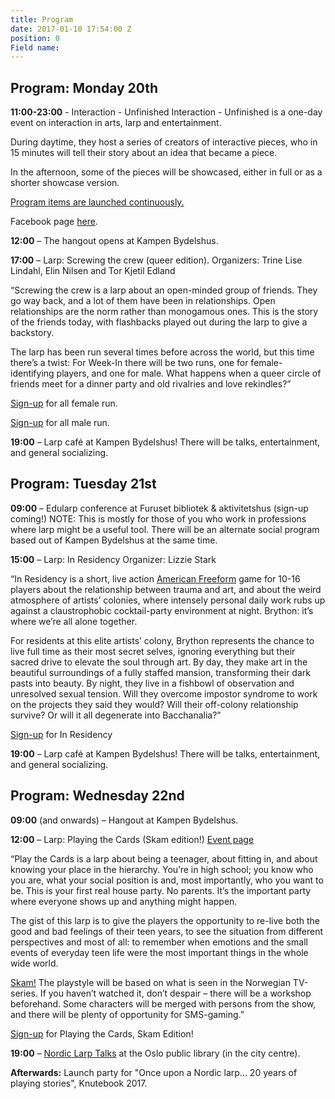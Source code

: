 ```yaml
---
title: Program
date: 2017-01-10 17:54:00 Z
position: 0
Field name: 
---
```


## Program: Monday 20th

**11:00-23:00** - Interaction - Unfinished
Interaction - Unfinished is a one-day event on interaction in arts, larp and entertainment.

During daytime, they host a series of creators of interactive pieces, who in 15 minutes will tell their story about an idea that became a piece. 

In the afternoon, some of the pieces will be showcased, either in full or as a shorter showcase version.

[Program items are launched continuously.](http://knutepunkt.org/week/interaction-unfinished/)

Facebook page [here](https://www.facebook.com/events/463324170722158/?active_tab=about).

**12:00** – The hangout opens at Kampen Bydelshus.


**17:00** – Larp: Screwing the crew (queer edition).
Organizers: Trine Lise Lindahl, Elin Nilsen and Tor Kjetil Edland

“Screwing the crew is a larp about an open-minded group of friends. They go way back, and a lot of them have been in relationships. Open relationships are the norm rather than monogamous ones. This is the story of the friends today, with flashbacks played out during the larp to give a backstory.

The larp has been run several times before across the world, but this time there’s a twist: For Week-In there will be two runs, one for female-identifying players, and one for male. What happens when a queer circle of friends meet for a dinner party and old rivalries and love rekindles?”

[Sign-up](https://docs.google.com/forms/d/e/1FAIpQLSekSH2G9MdxzMSLIYs2tQICYAhrKNe5P0GFZbIrdKLagejKQw/viewform) for all female run.

[Sign-up](https://docs.google.com/forms/d/e/1FAIpQLSeiMmIlMcZNOjnOee3fI2BVZ-FopLw5ES4ly2rVcngYQqTBcg/viewform) for all male run.

**19:00** – Larp café at Kampen Bydelshus! There will be talks, entertainment, and general socializing.



## Program: Tuesday 21st


**09:00** – Edularp conference at Furuset bibliotek & aktivitetshus
(sign-up coming!) NOTE: This is mostly for those of you who work in professions where larp might be a useful tool. There will be an alternate social program based out of Kampen Bydelshus at the same time.


**15:00** – Larp: In Residency
Organizer: Lizzie Stark

“In Residency is a short, live action [American Freeform](http://leavingmundania.com/2013/11/18/introducing-american-freeform/) game for 10-16 players about the relationship between trauma and art, and about the weird atmosphere of artists’ colonies, where intensely personal daily work rubs up against a claustrophobic cocktail-party environment at night. Brython: it’s where we’re all alone together.

For residents at this elite artists’ colony, Brython represents the chance to live full time as their most secret selves, ignoring everything but their sacred drive to elevate the soul through art. By day, they make art in the beautiful surroundings of a fully staffed mansion, transforming their dark pasts into beauty. By night, they live in a fishbowl of observation and unresolved sexual tension. Will they overcome impostor syndrome to work on the projects they said they would? Will their off-colony relationship survive? Or will it all degenerate into Bacchanalia?”

[Sign-up](https://docs.google.com/forms/d/e/1FAIpQLSfUbYJpXrc_U5f2FrNrIeseURXX67EEdwaT9OndEukuWSbGxQ/viewform?c=0&w=1)
 for In Residency



**19:00** – Larp café at Kampen Bydelshus! There will be talks, entertainment, and general socializing.



## Program: Wednesday 22nd

**09:00** (and onwards) – Hangout at Kampen Bydelshus.


**12:00** – Larp: Playing the Cards (Skam edition!) [Event page](https://www.facebook.com/events/923617007774135/)

“Play the Cards is a larp about being a teenager, about fitting in, and about knowing your place in the hierarchy. You’re in high school; you know who you are, what your social position is and, most importantly, who you want to be. This is your first real house party. No parents. It’s the important party where everyone shows up and anything might happen.

The gist of this larp is to give the players the opportunity to re-live both the good and bad feelings of their teen years, to see the situation from different perspectives and most of all: to remember when emotions and the small events of everyday teen life were the most important things in the whole wide world.

[Skam!](http://skam.p3.no/) The playstyle will be based on what is seen in the Norwegian TV-series. If you haven’t watched it, don’t despair – there will be a workshop beforehand. Some characters will be merged with persons from the show, and there will be plenty of opportunity for SMS-gaming.”


[Sign-up](https://docs.google.com/forms/d/e/1FAIpQLSftbwjfJLtJQEUTlNthtzeWhq3eG-uegjZkFskncCdVdhWtRA/viewform?c=0&w=1) for Playing the Cards, Skam Edition!


**19:00** – [Nordic Larp Talks](https://nordiclarp.org/wiki/Nordic_Larp_Talks) at the Oslo public library (in the city centre).


**Afterwards:** Launch party for "Once upon a Nordic larp... 20 years of playing stories", Knutebook 2017.
